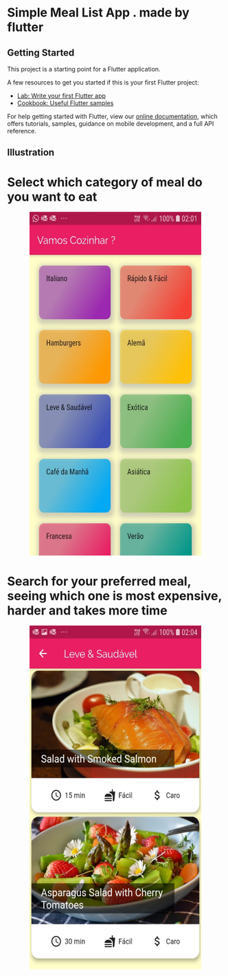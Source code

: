 # Simple Meal List App . made by flutter

## Getting Started

This project is a starting point for a Flutter application.

A few resources to get you started if this is your first Flutter project:

- [Lab: Write your first Flutter app](https://flutter.dev/docs/get-started/codelab)
- [Cookbook: Useful Flutter samples](https://flutter.dev/docs/cookbook)

For help getting started with Flutter, view our
[online documentation](https://flutter.dev/docs), which offers tutorials,
samples, guidance on mobile development, and a full API reference.


## Illustration 

<h1> Select which category of meal do you want to eat </h1>
<p align="center">
    <img src="https://raw.githubusercontent.com/BrendonHenrique/MealsList/master/screenshots/ss0.jpeg" width="400" height="800"> 
</p>

<h1> Search for your preferred meal, seeing which one is most expensive, harder and takes more time </h1>
<p align="center">
    <img src="https://raw.githubusercontent.com/BrendonHenrique/MealsList/master/screenshots/ss1.jpeg" width="400" height="800">
</p>

